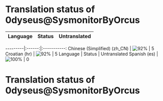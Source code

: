 # Translation status of 0dyseus@SysmonitorByOrcus

Language | Status | Untranslated
---------|:------:|:-----------:

---------|:------:|:-----------:
Chinese (Simplified) (zh_CN) | ![92%](http://progressed.io/bar/92) | 5
Croatian (hr) | ![92%](http://progressed.io/bar/92) | 5
Language | Status | Untranslated
Spanish (es) | ![100%](http://progressed.io/bar/100) | 0
# Translation status of 0dyseus@SysmonitorByOrcus

